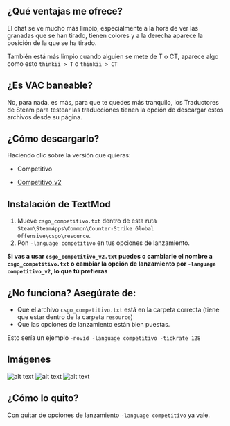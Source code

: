 ## ¿Qué ventajas me ofrece?

El chat se ve mucho más limpio, especialmente a la hora de ver las granadas que se han tirado, tienen colores y a la derecha aparece la posición de la que se ha tirado.

También está más limpio cuando alguien se mete de T o CT, aparece algo como esto `thinkii > T` o `thinkii > CT` 

## ¿Es VAC baneable?

No, para nada, es más, para que te quedes más tranquilo, los Traductores de Steam para testear las traducciones tienen la opción de descargar estos archivos desde su página.

## ¿Cómo descargarlo?

Haciendo clic sobre la versión que quieras:

- Competitivo

- [Competitivo_v2](https://drive.google.com/file/d/11ql_FTXjG6z6IK8-snfpfGKOI3J6z1qI/view)

## Instalación de TextMod

1. Mueve `csgo_competitivo.txt` dentro de esta ruta `Steam\SteamApps\Common\Counter-Strike Global Offensive\csgo\resource`.
2. Pon `-language competitivo` en tus opciones de lanzamiento.

**Si vas a usar `csgo_competitivo_v2.txt` puedes o cambiarle el nombre a `csgo_competitivo.txt` o cambiar la opción de lanzamiento por `-language competitivo_v2`, lo que tú prefieras**

## ¿No funciona? Asegúrate de:

- Que el archivo `csgo_competitivo.txt` está en la carpeta correcta (tiene que estar dentro de la carpeta `resource`)
- Que las opciones de lanzamiento están bien puestas.

Esto sería un ejemplo `-novid -language competitivo -tickrate 128`

## Imágenes

![alt text](https://pbs.twimg.com/media/EWEXx-zXYAAAyHw?format=jpg&name=large "Imagen 1")
![alt text](https://pbs.twimg.com/media/EWEXx-yXQAM-nVO?format=jpg&name=large "Imagen 2")
![alt text](https://pbs.twimg.com/media/EWEXx-1WAAAePVH?format=jpg&name=large "Imagen 3")

## ¿Cómo lo quito? 

Con quitar de opciones de lanzamiento `-language competitivo` ya vale.
